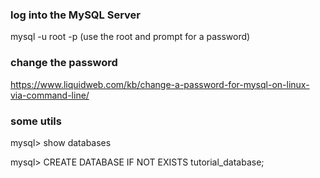 ### log into the MySQL Server

mysql -u root -p  (use the root and prompt for a password)


### change the password

https://www.liquidweb.com/kb/change-a-password-for-mysql-on-linux-via-command-line/

### some utils

mysql> show databases

mysql> CREATE DATABASE IF NOT EXISTS tutorial_database;
